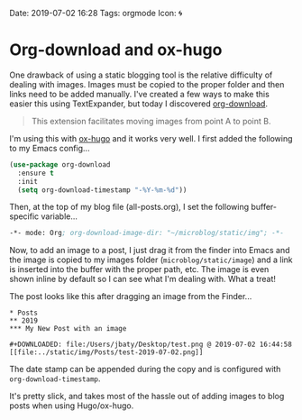 Date: 2019-07-02 16:28
Tags: orgmode
Icon: 🌀

# Org-download and ox-hugo

One drawback of using a static blogging tool is the relative difficulty of dealing with images. Images must be copied to the proper folder and then links need to be added manually. I've created a few ways to make this easier this using TextExpander, but today I discovered [org-download](https://github.com/abo-abo/org-download).

> This extension facilitates moving images from point A to point B.

I'm using this with [ox-hugo](https://ox-hugo.scripter.co) and it works very well. I first added the following to my Emacs config...

```lisp
(use-package org-download
  :ensure t
  :init
  (setq org-download-timestamp "-%Y-%m-%d"))
```

Then, at the top of my blog file (all-posts.org), I set the following buffer-specific variable...

```lisp
-*- mode: Org; org-download-image-dir: "~/microblog/static/img"; -*-
```

Now, to add an image to a post, I just drag it from the finder into Emacs and the image is copied to my images folder (`microblog/static/image`) and a link is inserted into the buffer with the proper path, etc. The image is even shown inline by default so I can see what I'm dealing with. What a treat!

The post looks like this after dragging an image from the Finder...

```
* Posts
** 2019
*** My New Post with an image

#+DOWNLOADED: file:/Users/jbaty/Desktop/test.png @ 2019-07-02 16:44:58
[[file:../static/img/Posts/test-2019-07-02.png]]

```

The date stamp can be appended during the copy and is configured with ` org-download-timestamp`.

It's pretty slick, and takes most of the hassle out of adding images to blog posts when using Hugo/ox-hugo.